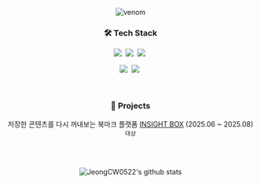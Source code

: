 <div align = "center" />

![venom](https://capsule-render.vercel.app/api?type=venom&height=200&text=WELCOME!&fontSize=70&color=0:8871e5,100:b678c4&stroke=b678c4)
<br>
  
### 🛠 Tech Stack

<img src="https://img.shields.io/badge/react-20232a.svg?style=for-the-badge&logo=react&logoColor=61DAFB" />&nbsp;
<img src="https://img.shields.io/badge/javascript-F7DF1E.svg?style=for-the-badge&logo=javascript&logoColor=20232a" />&nbsp;
<img src="https://img.shields.io/badge/typescript-3178C6.svg?style=for-the-badge&logo=typescript&logoColor=white" />&nbsp;

<img src="https://img.shields.io/badge/styledcomponents-DB7093.svg?style=for-the-badge&logo=styledcomponents&logoColor=white" />&nbsp;
<img src="https://img.shields.io/badge/tailwindcss-06B6D4.svg?style=for-the-badge&logo=tailwindcss&logoColor=white" />&nbsp;

<br>

### 🤝 Projects
저장한 콘텐츠를 다시 꺼내보는 북마크 플랫폼 [INSIGHT BOX](https://github.com/Leets-Official/BOOKMARK-FE) (2025.06 ~ 2025.08) `대상`

<br><br>

![JeongCW0522's github stats](https://github-readme-stats.vercel.app/api?username=JeongCW0522&hide=stars&count_private=true&show_icons=true&&theme=radical)
</div>
